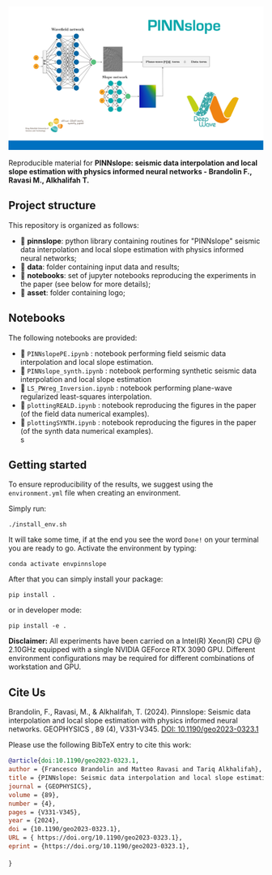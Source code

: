 ![LOGO](asset/logo.png)

Reproducible material for **PINNslope: seismic data interpolation and local slope estimation with physics informed neural networks - Brandolin F., Ravasi M., Alkhalifah  T.**


## Project structure
This repository is organized as follows:

* :open_file_folder: **pinnslope**: python library containing routines for "PINNslope" seismic data interpolation and local slope estimation with physics informed neural networks;
* :open_file_folder: **data**: folder containing input data and results;
* :open_file_folder: **notebooks**: set of jupyter notebooks reproducing the experiments in the paper (see below for more details);
* :open_file_folder: **asset**: folder containing logo;

## Notebooks
The following notebooks are provided:

- :orange_book: ``PINNslopePE.ipynb`` : notebook performing field seismic data interpolation and local slope estimation.
- :orange_book: ``PINNslope_synth.ipynb`` : notebook performing synthetic seismic data interpolation and local slope estimation
- :orange_book: ``LS_PWreg_Inversion.ipynb`` : notebook performing plane-wave regularized least-squares interpolation.
- :orange_book: ``plottingREALD.ipynb`` : notebook reproducing the figures in the paper (of the field data numerical examples).
- :orange_book: ``plottingSYNTH.ipynb`` : notebook reproducing the figures in the paper (of the synth data numerical examples).  
s
## Getting started
To ensure reproducibility of the results, we suggest using the `environment.yml` file when creating an environment.

Simply run:
```
./install_env.sh
```
It will take some time, if at the end you see the word `Done!` on your terminal you are ready to go. Activate the environment by typing:
```
conda activate envpinnslope
```

After that you can simply install your package:
```
pip install .
```
or in developer mode:
```
pip install -e .
```

**Disclaimer:** All experiments have been carried on a Intel(R) Xeon(R) CPU @ 2.10GHz equipped with a single NVIDIA GEForce RTX 3090 GPU. Different environment 
configurations may be required for different combinations of workstation and GPU.

## Cite Us

Brandolin, F., Ravasi, M., & Alkhalifah, T. (2024). Pinnslope: Seismic data interpolation and local slope estimation with physics informed neural networks. GEOPHYSICS , 89 (4), V331-V345. [DOI: 10.1190/geo2023-0323.1](https://doi.org/10.1190/geo2023-0323.1)

Please use the following BibTeX entry to cite this work:

```bibtex
@article{doi:10.1190/geo2023-0323.1,
author = {Francesco Brandolin and Matteo Ravasi and Tariq Alkhalifah},
title = {PINNslope: Seismic data interpolation and local slope estimation with physics informed neural networks},
journal = {GEOPHYSICS},
volume = {89},
number = {4},
pages = {V331-V345},
year = {2024},
doi = {10.1190/geo2023-0323.1},
URL = { https://doi.org/10.1190/geo2023-0323.1},
eprint = {https://doi.org/10.1190/geo2023-0323.1},

}